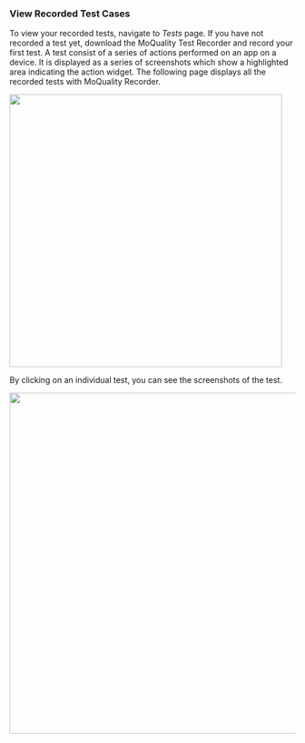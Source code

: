 ### View Recorded Test Cases

To view your recorded tests, navigate to *Tests* page. If you have not recorded a test yet, download the MoQuality Test Recorder and record your first test. A test consist of a series of actions performed on an app on a device. It is displayed as a series of screenshots which show a highlighted area indicating the action widget. The following page displays all the recorded tests with MoQuality Recorder.

<img src="../dashboard-img/16.png" height="480px" />

By clicking on an individual test, you can see the screenshots of the test.

<img src="../dashboard-img/17.png" height="600px" />



